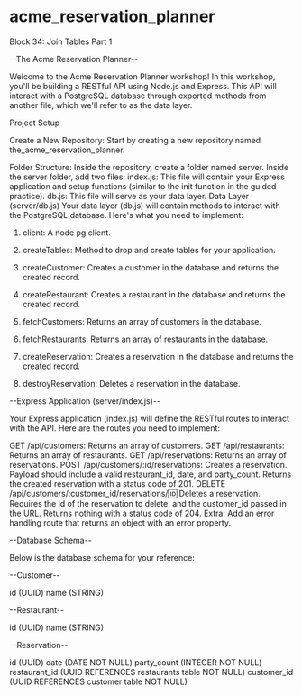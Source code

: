 # acme_reservation_planner
Block 34: Join Tables Part 1

--The Acme Reservation Planner--

Welcome to the Acme Reservation Planner workshop!
In this workshop, you'll be building a RESTful API using Node.js and Express. This API will interact with a PostgreSQL database through exported methods from another file, which we'll refer to as the data layer.

Project Setup

Create a New Repository: Start by creating a new repository named the_acme_reservation_planner.

Folder Structure:
Inside the repository, create a folder named server.
Inside the server folder, add two files:
index.js: This file will contain your Express application and setup functions (similar to the init function in the guided practice).
db.js: This file will serve as your data layer.
Data Layer (server/db.js)
Your data layer (db.js) will contain methods to interact with the PostgreSQL database. Here's what you need to implement:

1. client: A node pg client.

2. createTables: Method to drop and create tables for your application.

3. createCustomer: Creates a customer in the database and returns the created record.

4. createRestaurant: Creates a restaurant in the database and returns the created record.

5. fetchCustomers: Returns an array of customers in the database.

6. fetchRestaurants: Returns an array of restaurants in the database.

7. createReservation: Creates a reservation in the database and returns the created record.

8. destroyReservation: Deletes a reservation in the database.

--Express Application (server/index.js)--

Your Express application (index.js) will define the RESTful routes to interact with the API. Here are the routes you need to implement:

GET /api/customers: Returns an array of customers.
GET /api/restaurants: Returns an array of restaurants.
GET /api/reservations: Returns an array of reservations.
POST /api/customers/:id/reservations: Creates a reservation. Payload should include a valid restaurant_id, date, and party_count. Returns the created reservation with a status code of 201.
DELETE /api/customers/:customer_id/reservations/:id: Deletes a reservation. Requires the id of the reservation to delete, and the customer_id passed in the URL. Returns nothing with a status code of 204.
Extra:
Add an error handling route that returns an object with an error property.

--Database Schema--

Below is the database schema for your reference:

--Customer--

id (UUID)
name (STRING)

--Restaurant--

id (UUID)
name (STRING)

--Reservation--

id (UUID)
date (DATE NOT NULL)
party_count (INTEGER NOT NULL)
restaurant_id (UUID REFERENCES restaurants table NOT NULL)
customer_id (UUID REFERENCES customer table NOT NULL)
